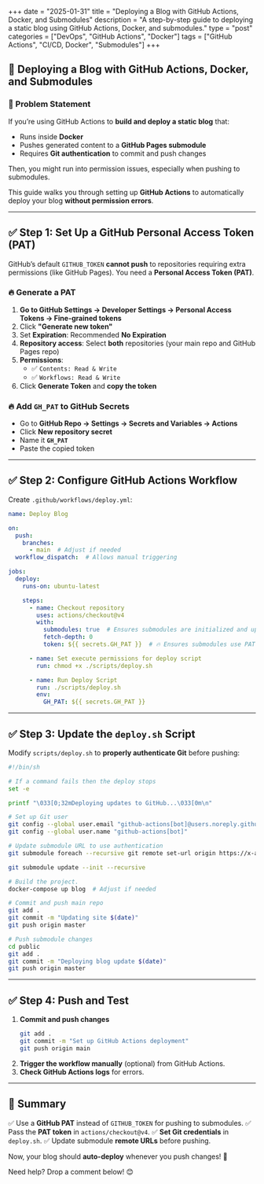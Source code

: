 +++
date = "2025-01-31"
title = "Deploying a Blog with GitHub Actions, Docker, and Submodules"
description = "A step-by-step guide to deploying a static blog using GitHub Actions, Docker, and submodules."
type = "post"
categories = ["DevOps", "GitHub Actions", "Docker"]
tags = ["GitHub Actions", "CI/CD, Docker", "Submodules"]
+++

## 🚀 Deploying a Blog with GitHub Actions, Docker, and Submodules

### 📌 Problem Statement
If you’re using GitHub Actions to **build and deploy a static blog** that:
- Runs inside **Docker**
- Pushes generated content to a **GitHub Pages submodule**
- Requires **Git authentication** to commit and push changes

Then, you might run into permission issues, especially when pushing to submodules.

This guide walks you through setting up **GitHub Actions** to automatically deploy your blog **without permission errors**.

---

## ✅ Step 1: Set Up a GitHub Personal Access Token (PAT)
GitHub’s default `GITHUB_TOKEN` **cannot push** to repositories requiring extra permissions (like GitHub Pages). You need a **Personal Access Token (PAT)**.

### 🔥 Generate a PAT
1. **Go to GitHub Settings → Developer Settings → Personal Access Tokens → Fine-grained tokens**
2. Click **"Generate new token"**
3. Set **Expiration**: Recommended **No Expiration**
4. **Repository access**: Select **both** repositories (your main repo and GitHub Pages repo)
5. **Permissions**:
   - ✅ `Contents: Read & Write`
   - ✅ `Workflows: Read & Write`
6. Click **Generate Token** and **copy the token**

### 🔥 Add `GH_PAT` to GitHub Secrets
- Go to **GitHub Repo → Settings → Secrets and Variables → Actions**
- Click **New repository secret**
- Name it **`GH_PAT`**
- Paste the copied token

---

## ✅ Step 2: Configure GitHub Actions Workflow
Create `.github/workflows/deploy.yml`:

```yaml
name: Deploy Blog

on:
  push:
    branches:
      - main  # Adjust if needed
  workflow_dispatch:  # Allows manual triggering

jobs:
  deploy:
    runs-on: ubuntu-latest

    steps:
      - name: Checkout repository
        uses: actions/checkout@v4
        with:
          submodules: true  # Ensures submodules are initialized and updated
          fetch-depth: 0
          token: ${{ secrets.GH_PAT }}  # 🔥 Ensures submodules use PAT

      - name: Set execute permissions for deploy script
        run: chmod +x ./scripts/deploy.sh

      - name: Run Deploy Script
        run: ./scripts/deploy.sh
        env:
          GH_PAT: ${{ secrets.GH_PAT }}
```

---

## ✅ Step 3: Update the `deploy.sh` Script
Modify `scripts/deploy.sh` to **properly authenticate Git** before pushing:

```sh
#!/bin/sh

# If a command fails then the deploy stops
set -e

printf "\033[0;32mDeploying updates to GitHub...\033[0m\n"

# Set up Git user
git config --global user.email "github-actions[bot]@users.noreply.github.com"
git config --global user.name "github-actions[bot]"

# Update submodule URL to use authentication
git submodule foreach --recursive git remote set-url origin https://x-access-token:${GH_PAT}@github.com/ovaar/ovaar.github.io.git

git submodule update --init --recursive

# Build the project.
docker-compose up blog  # Adjust if needed

# Commit and push main repo
git add .
git commit -m "Updating site $(date)"
git push origin master

# Push submodule changes
cd public
git add .
git commit -m "Deploying blog update $(date)"
git push origin master
```

---

## ✅ Step 4: Push and Test
1. **Commit and push changes**
   ```sh
   git add .
   git commit -m "Set up GitHub Actions deployment"
   git push origin main
   ```
2. **Trigger the workflow manually** (optional) from GitHub Actions.
3. **Check GitHub Actions logs** for errors.

---

## 🎯 Summary
✅ Use a **GitHub PAT** instead of `GITHUB_TOKEN` for pushing to submodules.
✅ Pass the **PAT token** in `actions/checkout@v4`.
✅ **Set Git credentials** in `deploy.sh`.
✅ Update submodule **remote URLs** before pushing.

Now, your blog should **auto-deploy** whenever you push changes! 🚀

Need help? Drop a comment below! 😊

